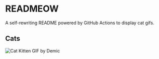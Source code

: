 # READMEOW

A self-rewriting README powered by GitHub Actions to display cat gifs.

## Cats

![Cat Kitten GIF by Demic](https://media4.giphy.com/media/3oriO0OEd9QIDdllqo/200.gif?cid=9acd02daicbtsr4hotc05niubig849wzbq6fgghe8av4gvx1&ep=v1_gifs_search&rid=200.gif&ct=g)
